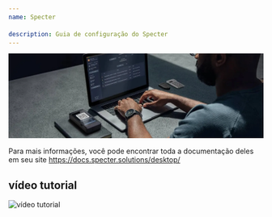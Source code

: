 ```yaml
---
name: Specter

description: Guia de configuração do Specter
---
```


![capa](assets/cover.webp)

Para mais informações, você pode encontrar toda a documentação deles em seu site https://docs.specter.solutions/desktop/

## vídeo tutorial

![vídeo tutorial](https://www.youtube.com/watch?v=mV1KS-Uwjew)
